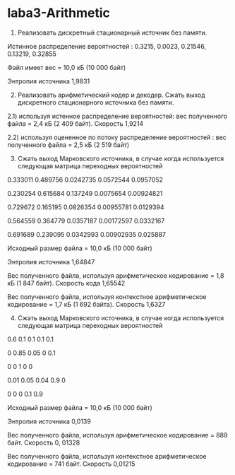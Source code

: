 # laba3-Arithmetic

1. Реализовать дискретный стационарный источник без памяти.

Истинное распределение вероятностей : 0.3215, 0.0023, 0.21546, 0.13219, 0.32855

Файл имеет вес = 10,0 кБ (10 000 байт)

Энтропия источника 1,9831

2. Реализовать арифметический кодер и декодер. Сжать выход дискретного стационарного источника без памяти.

2.1) используя истенное распределение вероятностей: вес полученного файла = 2,4 кБ (2 409 байт). Скорость 1,9214

2.2) используя оцененное по потоку распределение вероятностей : вес полученного файла = 2,5 кБ (2 519 байт)

3. Сжать выход Марковского источника, в случае когда используется следующая матрица переходных вероятностей

0.333011 0.489756 0.0242735 0.0572544 0.0957052

0.230254 0.615684 0.137249 0.0075654 0.00924821

0.729672 0.165195 0.0826354 0.00955781 0.0129394

0.564559 0.364779 0.0357187 0.00172597 0.0332167

0.691689 0.239095 0.0342993 0.00902935 0.025887 

Исходный размер файла = 10,0 кБ (10 000 байт)

Энтропия источника 1,64847

Вес полученного файла, используя арифметическое кодирование = 1,8 кБ (1 847 байт). Скорость кода 1,65542

Вес полученного файла, используя контекстное арифметическое кодирование = 1,7 кБ (1 692 байта). Скорость 1,6327

4. Сжать выход Марковского источника, в случае когда используется следующая матрица переходных вероятностей

0.6 0.1 0.1 0.1 0.1

0 0.85 0.05 0 0.1

0 0 1 0 0

0.01 0.05 0.04 0.9 0

0 0 0 0.1 0.9 

Исходный размер файла = 10,0 кБ (10 000 байт)

Энтропия источника 0,0139

Вес полученного файла, используя арифметическое кодирование = 889 байт. Скорость 0, 01328

Вес полученного файла, используя контекстное арифметическое кодирование = 741 байт. Скорость 0,01215
